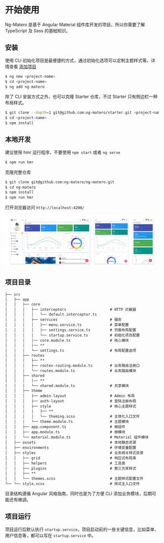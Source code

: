 # 开始使用

Ng-Matero 是基于 Angular Material 组件库开发的项目，所以你需要了解 TypeScript 及 Sass 的基础知识。

## 安装

使用 CLI 初始化项目是最便捷的方式，通过初始化选项可以定制主题样式等。详情查看 [添加项目](schematics/project-init.md)

```bash
$ ng new <project-name>
$ cd <project-name>
$ ng add ng-matero
```

除了 CLI 安装方式之外，也可以克隆 Starter 仓库，不过 Starter 只有侧边栏一种布局样式。

```bash
$ git clone --depth=1 git@github.com:ng-matero/starter.git <project-name>
$ cd <project-name>
$ npm install
```

## 本地开发

建议使用 hmr 运行程序，不要使用 `npm start` 或者 `ng serve`

```bash
$ npm run hmr
```

克隆完整仓库

```bash
$ git clone git@github.com:ng-matero/ng-matero.git
$ cd ng-matero
$ npm install
$ npm run hmr
```

打开浏览器访问 `http://localhost:4200/`

![](.gitbook/assets/screenshot.jpg)

## 项目目录

```text
├── src
│   ├── app
│   │   ├── core                               
│   │   │   ├── interceptors                    # HTTP 拦截器
│   │   │   │   └── default.interceptor.ts
│   │   │   ├── services                        # 服务
│   │   │   │   ├── menu.service.ts             # 菜单配置
│   │   │   │   ├── settings.service.ts         # 页面布局配置
│   │   │   │   └── startup.service.ts          # 初始化项目配置
│   │   │   │── core.module.ts                  # 核心模块
│   │   │   │── **
│   │   │   └── settings.ts                     # 布局配置选项
│   │   ├── routes                              
│   │   │   ├── **
│   │   │   ├── routes-routing.module.ts        # 业务路由注册口
│   │   │   └── routes.module.ts                # 业务路由模块
│   │   ├── shared                              
│   │   │   |—— **
│   │   │   └── shared.module.ts                # 共享模块
│   │   ├── theme                               
│   │   │   ├── admin-layout                    # Admin 布局
│   │   │   ├── auth-layout                     # 登陆注册布局
│   │   │   ├── style                           # 核心主题样式
│   │   │   │   ├── **
│   │   │   │   └── theming.scss                # 主体化入口文件
│   │   |   └── theme.module.ts                 # 主题模块
│   │   ├── app.component.ts                    # 根组件
│   │   ├── app.module.ts                       # 根模块
│   │   └── material.module.ts                  # Material 组件模块
│   ├── assets                                  # 本地静态资源
│   ├── environments                            # 环境变量配置
│   ├── styles                                  # 业务相关样式目录
│   │   ├── grid                                # 响应式布局类
│   │   ├── helpers                             # 工具类
│   │   ├── plugins                             # 第三方库样式
│   │   ├── **
│   │   └── themes.scss                         # 主题样式配置文件
└── └── style.scss                              # 样式主入口文件
```

目录结构遵循 Angular 风格指南，同时也是为了方便 CLI 添加业务模块，后期可能还有微调。

## 项目运行

项目运行后默认执行 `startup.service`，项目启动前的一些关键信息，比如菜单、用户信息等，都可以写在 `startup.service` 中。

